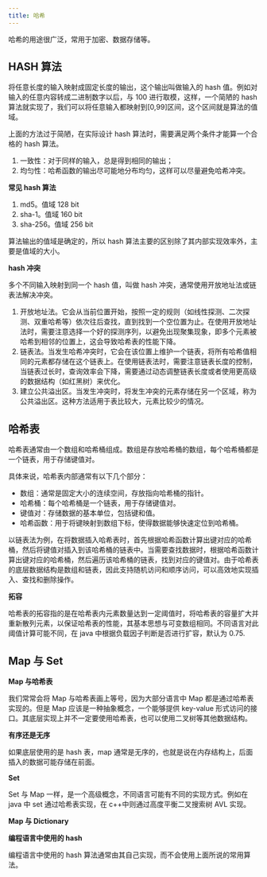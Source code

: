 ```yaml
---
title: 哈希
---
```


哈希的用途很广泛，常用于加密、数据存储等。

## HASH 算法

将任意长度的输入映射成固定长度的输出，这个输出叫做输入的 hash 值。例如对输入的任意内容转成二进制数字以后，与 100 进行取模，这样，一个简陋的 hash 算法就实现了，我们可以将任意输入都映射到[0,99]区间，这个区间就是算法的值域。

上面的方法过于简陋，在实际设计 hash 算法时，需要满足两个条件才能算一个合格的 hash 算法。

1. 一致性：对于同样的输入，总是得到相同的输出；
2. 均匀性：哈希函数的输出尽可能地分布均匀，这样可以尽量避免哈希冲突。

**常见 hash 算法**

1. md5。值域 128 bit
2. sha-1。值域 160 bit
3. sha-256。值域 256 bit

算法输出的值域是确定的，所以 hash 算法主要的区别除了其内部实现效率外，主要是值域的大小。

**hash 冲突**

多个不同输入映射到同一个 hash 值，叫做 hash 冲突，通常使用开放地址法或链表法解决冲突。

1. 开放地址法。它会从当前位置开始，按照一定的规则（如线性探测、二次探测、双重哈希等）依次往后查找，直到找到一个空位置为止。在使用开放地址法时，需要注意选择一个好的探测序列，以避免出现聚集现象，即多个元素被哈希到相邻的位置上，这会导致哈希表的性能下降。
2. 链表法。当发生哈希冲突时，它会在该位置上维护一个链表，将所有哈希值相同的元素都存储在这个链表上。在使用链表法时，需要注意链表长度的控制，当链表过长时，查询效率会下降，需要通过动态调整链表长度或者使用更高级的数据结构（如红黑树）来优化。
3. 建立公共溢出区。当发生冲突时，将发生冲突的元素存储在另一个区域，称为公共溢出区。这种方法适用于表比较大，元素比较少的情况。

## 哈希表

哈希表通常由一个数组和哈希桶组成。数组是存放哈希桶的数组，每个哈希桶都是一个链表，用于存储键值对。

具体来说，哈希表内部通常有以下几个部分：

- 数组：通常是固定大小的连续空间，存放指向哈希桶的指针。
- 哈希桶：每个哈希桶是一个链表，用于存储键值对。
- 键值对：存储数据的基本单位，包括键和值。
- 哈希函数：用于将键映射到数组下标，使得数据能够快速定位到哈希桶。

以链表法为例，在将数据插入哈希表时，首先根据哈希函数计算出键对应的哈希桶，然后将键值对插入到该哈希桶的链表中。当需要查找数据时，根据哈希函数计算出键对应的哈希桶，然后遍历该哈希桶的链表，找到对应的键值对。由于哈希表的底层数据结构是数组和链表，因此支持随机访问和顺序访问，可以高效地实现插入、查找和删除操作。

**拓容**

哈希表的拓容指的是在哈希表内元素数量达到一定阈值时，将哈希表的容量扩大并重新散列元素，以保证哈希表的性能，其基本思想与可变数组相同。不同语言对此阈值计算可能不同，在 java 中根据负载因子判断是否进行扩容，默认为 0.75.

## Map 与 Set

**Map 与哈希表**

我们常常会将 Map 与哈希表画上等号，因为大部分语言中 Map 都是通过哈希表实现的。但是 Map 应该是一种抽象概念，一个能够提供 key-value 形式访问的接口。其底层实现上并不一定要使用哈希表，也可以使用二叉树等其他数据结构。

**有序还是无序**

如果底层使用的是 hash 表，map 通常是无序的，也就是说在内存结构上，后面插入的数据可能存储在前面。

**Set**

Set 与 Map 一样，是一个高级概念，不同语言可能有不同的实现方式。例如在 java 中 set 通过哈希表实现，在 c++中则通过高度平衡二叉搜索树 AVL 实现。

**Map 与 Dictionary**

**编程语言中使用的 hash**

编程语言中使用的 hash 算法通常由其自己实现，而不会使用上面所说的常用算法。
